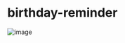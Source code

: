 # birthday-reminder

![image](https://user-images.githubusercontent.com/61703808/169517927-97ec522e-0b8e-4278-b0d0-1eaef639ad83.png)
